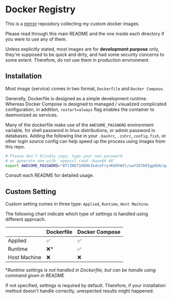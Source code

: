 # Docker Registry
This is a [mirror](https://hub.docker.com/u/tomy0000000) repository collecting my custom docker images.

Please read through this main README and the one inside each directory if you were to use any of them.

Unless explicitly stated, most images are for **development purpose** only, they're supposed to be quick and dirty, and had some security concerns to some extent. Therefore, do not use them in production environment.

## Installation

Most image (service) comes in two format, `Dockerfile` and `Docker Compose`.

Generally, Dockerfile is designed as a simple development runtime. Whereas Docker Compose is designed to managed / visualized complicated configuration, in addition, `restart=always` flag enables the container to daemonized as services.

Many of the dockerfile make use of the `AWESOME_PASSWORD` environment variable, for shell password in linux distributions, or admin password in databases. Adding the following line in your `.bashrc`, `.zshrc`, `config.fish`, or other login source config can help speed up the process using images from this repo.

```bash
# Please don't blindly copy, type your own password
# or generate one with `openssl rand -base64 48`
export AWESOME_PASSWORD="8TlZNbT1HENkIkdnzFry+KbOYWVl/uwY207bRIgpOO6/qqV+8qtP9EHbfDUl0ZyF"
```

Consult each README for detailed usage.

## Custom Setting

Custom setting comes in three type: `Applied`, `Runtime`, `Host Machine`.

The following chart indicate which type of settings is handled using different approach.

|              | Dockerfile | Docker Compose |
| ------------ | ---------- | -------------- |
| Applied      | ✅          | ✅              |
| Runtime      | ❌*         | ✅              |
| Host Machine | ❌          | ❌              |

\**Runtime settings is not handled in Dockerfile, but can be handle using command given in README*

If not specified, settings is required by default. Therefore, if your installation method doesn't handle correctly, unexpected results might happened.
